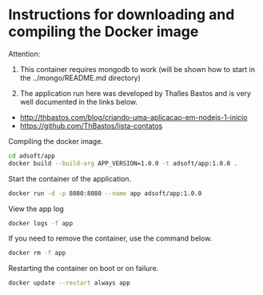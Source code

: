 # Instructions for downloading and compiling the Docker image

Attention: 

1) This container requires mongodb to work (will be shown how to start in the ../mongo/README.md directory)

2) The application run here was developed by Thalles Bastos and is very well documented in the links below.

* http://thbastos.com/blog/criando-uma-aplicacao-em-nodejs-1-inicio
* https://github.com/ThBastos/lista-contatos

Compiling the docker image.

```sh
cd adsoft/app
docker build --build-arg APP_VERSION=1.0.0 -t adsoft/app:1.0.0 .
```

Start the container of the application.

```sh
docker run -d -p 8080:8080 --name app adsoft/app:1.0.0
```

View the app log

```sh
docker logs -f app
```

If you need to remove the container, use the command below.

```sh
docker rm -f app
```

Restarting the container on boot or on failure.

```sh
docker update --restart always app
```